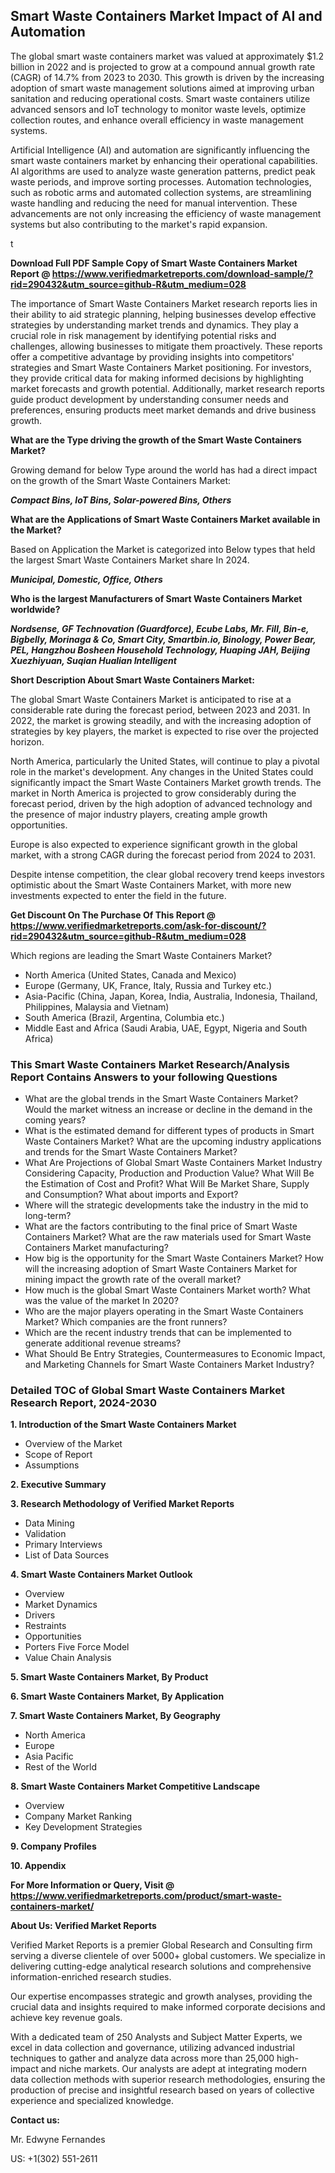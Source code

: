 <h2>Smart Waste Containers Market Impact of AI and Automation</h2><p>The global smart waste containers market was valued at approximately $1.2 billion in 2022 and is projected to grow at a compound annual growth rate (CAGR) of 14.7% from 2023 to 2030. This growth is driven by the increasing adoption of smart waste management solutions aimed at improving urban sanitation and reducing operational costs. Smart waste containers utilize advanced sensors and IoT technology to monitor waste levels, optimize collection routes, and enhance overall efficiency in waste management systems.</p><p>Artificial Intelligence (AI) and automation are significantly influencing the smart waste containers market by enhancing their operational capabilities. AI algorithms are used to analyze waste generation patterns, predict peak waste periods, and improve sorting processes. Automation technologies, such as robotic arms and automated collection systems, are streamlining waste handling and reducing the need for manual intervention. These advancements are not only increasing the efficiency of waste management systems but also contributing to the market's rapid expansion.</p>t</p><p id="" class=""><strong>Download Full PDF Sample Copy of Smart Waste Containers Market Report @ <a href="https://www.verifiedmarketreports.com/download-sample/?rid=290432&utm_source=github-R&utm_medium=028" target="_blank">https://www.verifiedmarketreports.com/download-sample/?rid=290432&utm_source=github-R&utm_medium=028</a></strong></p><p>The importance of&nbsp;Smart Waste Containers Market research reports lies in their ability to aid strategic planning, helping businesses develop effective strategies by understanding market trends and dynamics. They play a crucial role in risk management by identifying potential risks and challenges, allowing businesses to mitigate them proactively. These reports offer a competitive advantage by providing insights into competitors' strategies and Smart Waste Containers Market positioning. For investors, they provide critical data for making informed decisions by highlighting market forecasts and growth potential. Additionally, market research reports guide product development by understanding consumer needs and preferences, ensuring products meet market demands and drive business growth.</p><p><strong>What are the&nbsp;Type driving the growth of the Smart Waste Containers Market?</strong></p><p id="" class="">Growing demand for below Type around the world has had a direct impact on the growth of the Smart Waste Containers Market:</p><em><strong>Compact Bins, IoT Bins, Solar-powered Bins, Others</strong></em></p><strong>What are the&nbsp;Applications&nbsp;of Smart Waste Containers Market available in the Market?</strong></p><p id="" class="">Based on Application the Market is categorized into Below types that held the largest Smart Waste Containers Market share In 2024.</p><em><strong>Municipal, Domestic, Office, Others</strong></em></p><strong>Who is the largest Manufacturers of Smart Waste Containers Market worldwide?</strong></p><p><em><strong>Nordsense, GF Technovation (Guardforce), Ecube Labs, Mr. Fill, Bin-e, Bigbelly, Morinaga & Co, Smart City, Smartbin.io, Binology, Power Bear, PEL, Hangzhou Bosheen Household Technology, Huaping JAH, Beijing Xuezhiyuan, Suqian Hualian Intelligent</strong></em></p><p id="" class=""><strong>Short Description About Smart Waste Containers Market:</strong></p><p>The global Smart Waste Containers Market is anticipated to rise at a considerable rate during the forecast period, between 2023 and 2031. In 2022, the market is growing steadily, and with the increasing adoption of strategies by key players, the market is expected to rise over the projected horizon.</p><p>North America, particularly the United States, will continue to play a pivotal role in the market's development. Any changes in the United States could significantly impact the Smart Waste Containers Market growth trends. The market in North America is projected to grow considerably during the forecast period, driven by the high adoption of advanced technology and the presence of major industry players, creating ample growth opportunities.</p><p>Europe is also expected to experience significant growth in the global market, with a strong CAGR during the forecast period from 2024 to 2031.</p><p>Despite intense competition, the clear global recovery trend keeps investors optimistic about the Smart Waste Containers Market, with more new investments expected to enter the field in the future.</p><p id="" class=""><strong>Get Discount On The Purchase Of This Report @ <a href="https://www.verifiedmarketreports.com/ask-for-discount/?rid=290432&utm_source=github-R&utm_medium=028" target="_blank">https://www.verifiedmarketreports.com/ask-for-discount/?rid=290432&utm_source=github-R&utm_medium=028</a></strong></p>Which regions are leading the Smart Waste Containers Market?</p><ul><li>North America (United States, Canada and Mexico)</li><li>Europe (Germany, UK, France, Italy, Russia and Turkey etc.)</li><li>Asia-Pacific (China, Japan, Korea, India, Australia, Indonesia, Thailand, Philippines, Malaysia and Vietnam)</li><li>South America (Brazil, Argentina, Columbia etc.)</li><li>Middle East and Africa (Saudi Arabia, UAE, Egypt, Nigeria and South Africa)</li></ul><h3 id="" class="">This Smart Waste Containers Market Research/Analysis Report Contains Answers to your following Questions</h3><ul><li>What are the global trends in the Smart Waste Containers Market? Would the market witness an increase or decline in the demand in the coming years?</li><li>What is the estimated demand for different types of products in Smart Waste Containers Market? What are the upcoming industry applications and trends for the Smart Waste Containers Market?</li><li>What Are Projections of Global Smart Waste Containers Market Industry Considering Capacity, Production and Production Value? What Will Be the Estimation of Cost and Profit? What Will Be Market Share, Supply and Consumption? What about imports and Export?</li><li>Where will the strategic developments take the industry in the mid to long-term?</li><li>What are the factors contributing to the final price of Smart Waste Containers Market? What are the raw materials used for Smart Waste Containers Market manufacturing?</li><li>How big is the opportunity for the Smart Waste Containers Market? How will the increasing adoption of Smart Waste Containers Market for mining impact the growth rate of the overall market?</li><li>How much is the global Smart Waste Containers Market worth? What was the value of the market In 2020?</li><li>Who are the major players operating in the Smart Waste Containers Market? Which companies are the front runners?</li><li>Which are the recent industry trends that can be implemented to generate additional revenue streams?</li><li>What Should Be Entry Strategies, Countermeasures to Economic Impact, and Marketing Channels for Smart Waste Containers Market Industry?</li></ul><h3 id="" class="">Detailed TOC of Global Smart Waste Containers Market Research Report, 2024-2030</h3><p id="" class=""><strong>1. Introduction of the Smart Waste Containers Market</strong></p><ul><li>Overview of the Market</li><li>Scope of Report</li><li>Assumptions</li></ul><p id="" class=""><strong>2. Executive Summary</strong></p><p id="" class=""><strong>3. Research Methodology of Verified Market Reports</strong></p><ul><li>Data Mining</li><li>Validation</li><li>Primary Interviews</li><li>List of Data Sources</li></ul><p id="" class=""><strong>4. Smart Waste Containers Market Outlook</strong></p><ul><li>Overview</li><li>Market Dynamics</li><li>Drivers</li><li>Restraints</li><li>Opportunities</li><li>Porters Five Force Model</li><li>Value Chain Analysis</li></ul><p id="" class=""><strong>5. Smart Waste Containers Market, By Product</strong></p><p id="" class=""><strong>6. Smart Waste Containers Market, By Application</strong></p><p id="" class=""><strong>7. Smart Waste Containers Market, By Geography</strong></p><ul><li>North America</li><li>Europe</li><li>Asia Pacific</li><li>Rest of the World</li></ul><p id="" class=""><strong>8. Smart Waste Containers Market Competitive Landscape</strong></p><ul><li>Overview</li><li>Company Market Ranking</li><li>Key Development Strategies</li></ul><p id="" class=""><strong>9. Company Profiles</strong></p><p id="" class=""><strong>10. Appendix</strong></p><p id="" class=""><strong>For More Information or Query, Visit @ <a href="https://www.verifiedmarketreports.com/product/smart-waste-containers-market/" target="_blank">https://www.verifiedmarketreports.com/product/smart-waste-containers-market/</a></strong></p><p id="" class=""><strong>About Us: Verified Market Reports</strong></p><p id="" class="">Verified Market Reports is a premier Global Research and Consulting firm serving a diverse clientele of over 5000+ global customers. We specialize in delivering cutting-edge analytical research solutions and comprehensive information-enriched research studies.</p><p id="" class="">Our expertise encompasses strategic and growth analyses, providing the crucial data and insights required to make informed corporate decisions and achieve key revenue goals.</p><p id="" class="">With a dedicated team of 250 Analysts and Subject Matter Experts, we excel in data collection and governance, utilizing advanced industrial techniques to gather and analyze data across more than 25,000 high-impact and niche markets. Our analysts are adept at integrating modern data collection methods with superior research methodologies, ensuring the production of precise and insightful research based on years of collective experience and specialized knowledge.</p><p id="" class=""><strong>Contact us:</strong></p><p id="" class="">Mr. Edwyne Fernandes</p><p id="" class="">US: +1(302) 551-2611</p>